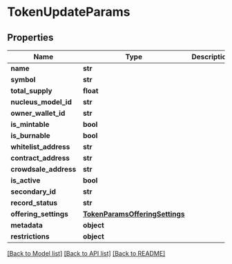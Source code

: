 # TokenUpdateParams

## Properties
Name | Type | Description | Notes
------------ | ------------- | ------------- | -------------
**name** | **str** |  | [optional] 
**symbol** | **str** |  | [optional]
**total_supply** | **float** |  | [optional]  
**nucleus_model_id** | **str** |  | [optional] 
**owner_wallet_id** | **str** |  | [optional] 
**is_mintable** | **bool** |  | [optional] 
**is_burnable** | **bool** |  | [optional] 
**whitelist_address** | **str** |  | [optional] 
**contract_address** | **str** |  | [optional] 
**crowdsale_address** | **str** |  | [optional] 
**is_active** | **bool** |  | [optional] 
**secondary_id** | **str** |  | [optional] 
**record_status** | **str** |  | [optional] 
**offering_settings** | [**TokenParamsOfferingSettings**](TokenParamsOfferingSettings.md) |  | [optional] 
**metadata** | **object** |  | [optional] 
**restrictions** | **object** |  | [optional] 

[[Back to Model list]](../README.md#documentation-for-models) [[Back to API list]](../README.md#documentation-for-api-endpoints) [[Back to README]](../README.md)


